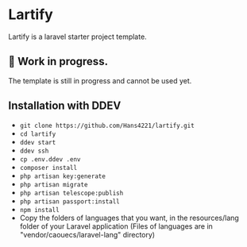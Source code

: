 # Lartify
Lartify is a laravel starter project template.

## 🚧 Work in progress.
The template is still in progress and cannot be used yet.

## Installation with DDEV
* `git clone https://github.com/Hans4221/lartify.git`
* `cd lartify`
* `ddev start`
* `ddev ssh`
* `cp .env.ddev .env`
* `composer install`
* `php artisan key:generate`
* `php artisan migrate`
* `php artisan telescope:publish`
* `php artisan passport:install`
* `npm install`
* Copy the folders of languages that you want, in the resources/lang folder of your Laravel application (Files of languages are in "vendor/caouecs/laravel-lang" directory)